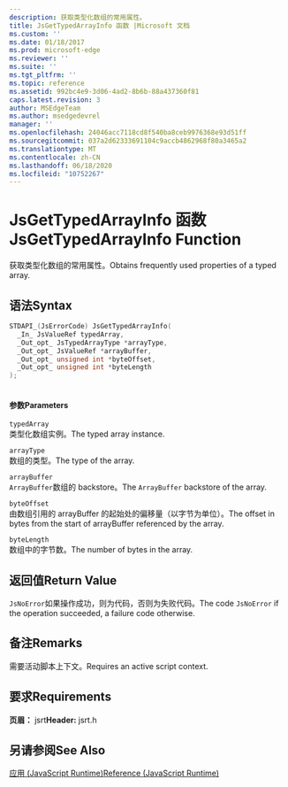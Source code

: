 ```yaml
---
description: 获取类型化数组的常用属性。
title: JsGetTypedArrayInfo 函数 |Microsoft 文档
ms.custom: ''
ms.date: 01/18/2017
ms.prod: microsoft-edge
ms.reviewer: ''
ms.suite: ''
ms.tgt_pltfrm: ''
ms.topic: reference
ms.assetid: 992bc4e9-3d06-4ad2-8b6b-88a437360f81
caps.latest.revision: 3
author: MSEdgeTeam
ms.author: msedgedevrel
manager: ''
ms.openlocfilehash: 24046acc7118cd8f540ba8ceb9976368e93d51ff
ms.sourcegitcommit: 037a2d62333691104c9accb4862968f80a3465a2
ms.translationtype: MT
ms.contentlocale: zh-CN
ms.lasthandoff: 06/18/2020
ms.locfileid: "10752267"
---
```

# <span data-ttu-id="e486b-103">JsGetTypedArrayInfo 函数</span><span class="sxs-lookup"><span data-stu-id="e486b-103">JsGetTypedArrayInfo Function</span></span>
<span data-ttu-id="e486b-104">获取类型化数组的常用属性。</span><span class="sxs-lookup"><span data-stu-id="e486b-104">Obtains frequently used properties of a typed array.</span></span>  
  
## <span data-ttu-id="e486b-105">语法</span><span class="sxs-lookup"><span data-stu-id="e486b-105">Syntax</span></span>  
  
```cpp  
STDAPI_(JsErrorCode) JsGetTypedArrayInfo(  
  _In_ JsValueRef typedArray,  
  _Out_opt_ JsTypedArrayType *arrayType,  
  _Out_opt_ JsValueRef *arrayBuffer,  
  _Out_opt_ unsigned int *byteOffset,  
  _Out_opt_ unsigned int *byteLength  
);  
  
```  
  
#### <span data-ttu-id="e486b-106">参数</span><span class="sxs-lookup"><span data-stu-id="e486b-106">Parameters</span></span>  
 `typedArray`  
 <span data-ttu-id="e486b-107">类型化数组实例。</span><span class="sxs-lookup"><span data-stu-id="e486b-107">The typed array instance.</span></span>  
  
 `arrayType`  
 <span data-ttu-id="e486b-108">数组的类型。</span><span class="sxs-lookup"><span data-stu-id="e486b-108">The type of the array.</span></span>  
  
 `arrayBuffer`  
 <span data-ttu-id="e486b-109">`ArrayBuffer`数组的 backstore。</span><span class="sxs-lookup"><span data-stu-id="e486b-109">The `ArrayBuffer` backstore of the array.</span></span>  
  
 `byteOffset`  
 <span data-ttu-id="e486b-110">由数组引用的 arrayBuffer 的起始处的偏移量（以字节为单位）。</span><span class="sxs-lookup"><span data-stu-id="e486b-110">The offset in bytes from the start of arrayBuffer referenced by the array.</span></span>  
  
 `byteLength`  
 <span data-ttu-id="e486b-111">数组中的字节数。</span><span class="sxs-lookup"><span data-stu-id="e486b-111">The number of bytes in the array.</span></span>  
  
## <span data-ttu-id="e486b-112">返回值</span><span class="sxs-lookup"><span data-stu-id="e486b-112">Return Value</span></span>  
 <span data-ttu-id="e486b-113">`JsNoError`如果操作成功，则为代码，否则为失败代码。</span><span class="sxs-lookup"><span data-stu-id="e486b-113">The code `JsNoError` if the operation succeeded, a failure code otherwise.</span></span>  
  
## <span data-ttu-id="e486b-114">备注</span><span class="sxs-lookup"><span data-stu-id="e486b-114">Remarks</span></span>  
 <span data-ttu-id="e486b-115">需要活动脚本上下文。</span><span class="sxs-lookup"><span data-stu-id="e486b-115">Requires an active script context.</span></span>  
  
## <span data-ttu-id="e486b-116">要求</span><span class="sxs-lookup"><span data-stu-id="e486b-116">Requirements</span></span>  
 <span data-ttu-id="e486b-117">**页眉：** jsrt</span><span class="sxs-lookup"><span data-stu-id="e486b-117">**Header:** jsrt.h</span></span>  
  
## <span data-ttu-id="e486b-118">另请参阅</span><span class="sxs-lookup"><span data-stu-id="e486b-118">See Also</span></span>  
 [<span data-ttu-id="e486b-119">应用 (JavaScript Runtime)</span><span class="sxs-lookup"><span data-stu-id="e486b-119">Reference (JavaScript Runtime)</span></span>](../chakra-hosting/reference-javascript-runtime.md)